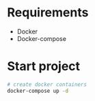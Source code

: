 # Requirements

- Docker
- Docker-compose

# Start project

```bash
# create docker containers
docker-compose up -d
```
